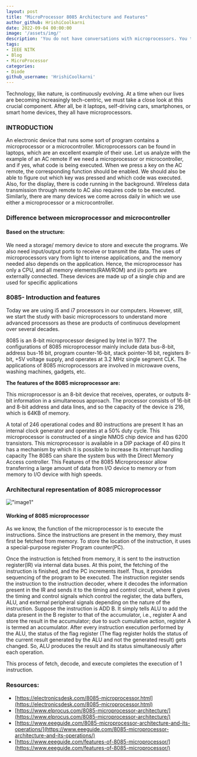 ```yaml
---
layout: post 
title: "MicroProcessor 8085 Architecture and Features"
author_github: HrishiCoolkarni
date: 2022-09-04 00:00:00
image: '/assets/img/'
description: 'You do not have conversations with microprocessors. You tell them what to do, then helplessly watch the disaster when they take you literally!'
tags:
- IEEE NITK
- Blog
- MicroProcessor
categories:
- Diode
github_username: 'HrishiCoolkarni'
---
```


Technology, like nature, is continuously evolving. At a time when our lives are becoming increasingly tech-centric, we must take a close look at this crucial component. After all, be it laptops, self-driving cars, smartphones, or smart home devices, they all have microprocessors.

### INTRODUCTION
An electronic device that runs some sort of program contains a microprocessor or a microcontroller. Microprocessors can be found in laptops, which are an excellent example of their use. Let us analyze with the example of an AC remote if we need a microprocessor or microcontroller, and if yes, what code is being executed. When we press a key on the AC remote, the corresponding function should be enabled. We should also be able to figure out which key was pressed and which code was executed. Also, for the display, there is code running in the background. Wireless data transmission through remote to AC also requires code to be executed. Similarly, there are many devices we come across daily in which we use either a microprocessor or a microcontroller.

### Difference between microprocessor and microcontroller

#### Based on the structure:
We need a storage/ memory device to store and execute the programs. We also need input/output ports to receive or transmit the data. The uses of microprocessors vary from light to intense applications, and the memory needed also depends on the application. Hence, the microprocessor has only a CPU, and all memory elements(RAM/ROM) and i/o ports are externally connected. These devices are made up of a single chip and are used for specific applications

### 8085- Introduction and features

Today we are using i5 and i7 processors in our computers. However, still, we start the study with basic microprocessors to understand more advanced processors as these are products of continuous development over several decades.

8085 is an 8-bit microprocessor designed by Intel in 1977. The configurations of 8085 microprocessor mainly include data bus-8-bit, address bus-16 bit, program counter-16-bit, stack pointer-16 bit, registers 8-bit, +5V voltage supply, and operates at 3.2 MHz single segment CLK. The applications of 8085 microprocessors are involved in microwave ovens, washing machines, gadgets, etc.

**The features of the 8085 microprocessor are:**

This microprocessor is an 8-bit device that receives, operates, or outputs 8-bit information in a simultaneous approach.
The processor consists of 16-bit and 8-bit address and data lines, and so the capacity of the device is 216, which is 64KB of memory.

A total of 246 operational codes and 80 instructions are present
It has an internal clock generator and operates at a 50% duty cycle.
This microprocessor is constructed of a single NMOS chip device and has 6200 transistors.
This microprocessor is available in a DIP package of 40 pins
It has a mechanism by which it is possible to increase its interrupt handling capacity
The 8085 can share the system bus with the Direct Memory Access controller. This Features of the 8085 Microprocessor allow transferring a large amount of data from I/O device to memory or from memory to I/O device with high speeds.


### Architectural representation of 8085 microprocessor

!["image1"](/blog/assets/img/architecture-8085/Architecture_8085.jpg)

#### Working of 8085 microprocessor
As we know, the function of the microprocessor is to execute the instructions. Since the instructions are present in the memory, they must first be fetched from memory. To store the location of the instruction, it uses a  special-purpose register Program counter(PC).

Once the instruction is fetched from memory, it is sent to the instruction register(IR) via internal data buses. At this point, the fetching of the instruction is finished, and the PC increments itself. Thus, it provides sequencing of the program to be executed. The instruction register sends the instruction to the instruction decoder, where it decodes the information present in the IR and sends it to the timing and control circuit, where it gives the timing and control signals which control the register, the data buffers, ALU, and external peripheral signals depending on the nature of the instruction. Suppose the instruction is ADD  B. It simply tells ALU to add the data present in the B register to that of the accumulator, i.e., register A and store the result in the accumulator; due to such cumulative action, register A is termed an accumulator. After every instruction execution performed by the ALU, the status of the flag register (The flag register holds the status of the current result generated by the ALU and not the generated result) gets changed. So, ALU produces the result and its status simultaneously after each operation. 

This process of fetch, decode, and execute completes the execution of 1 instruction.


### Resources:

- [https://electronicsdesk.com/8085-microprocessor.html](https://electronicsdesk.com/8085-microprocessor.html)
- [https://www.elprocus.com/8085-microprocessor-architecture/](https://www.elprocus.com/8085-microprocessor-architecture/)
- [https://www.eeeguide.com/8085-microprocessor-architecture-and-its-operations/](https://www.eeeguide.com/8085-microprocessor-architecture-and-its-operations/)
- [https://www.eeeguide.com/features-of-8085-microprocessor/](https://www.eeeguide.com/features-of-8085-microprocessor/)
